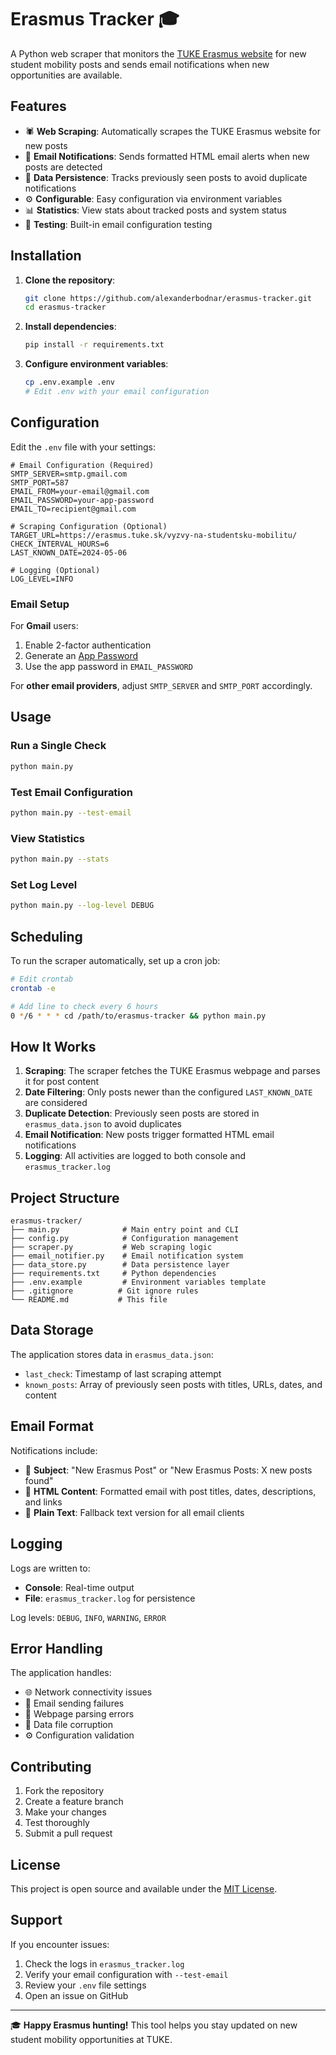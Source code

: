 # Erasmus Tracker 🎓

A Python web scraper that monitors the [TUKE Erasmus website](https://erasmus.tuke.sk/vyzvy-na-studentsku-mobilitu/) for new student mobility posts and sends email notifications when new opportunities are available.

## Features

- 🕷️ **Web Scraping**: Automatically scrapes the TUKE Erasmus website for new posts
- 📧 **Email Notifications**: Sends formatted HTML email alerts when new posts are detected
- 💾 **Data Persistence**: Tracks previously seen posts to avoid duplicate notifications
- ⚙️ **Configurable**: Easy configuration via environment variables
- 📊 **Statistics**: View stats about tracked posts and system status
- 🧪 **Testing**: Built-in email configuration testing

## Installation

1. **Clone the repository**:
   ```bash
   git clone https://github.com/alexanderbodnar/erasmus-tracker.git
   cd erasmus-tracker
   ```

2. **Install dependencies**:
   ```bash
   pip install -r requirements.txt
   ```

3. **Configure environment variables**:
   ```bash
   cp .env.example .env
   # Edit .env with your email configuration
   ```

## Configuration

Edit the `.env` file with your settings:

```env
# Email Configuration (Required)
SMTP_SERVER=smtp.gmail.com
SMTP_PORT=587
EMAIL_FROM=your-email@gmail.com
EMAIL_PASSWORD=your-app-password
EMAIL_TO=recipient@gmail.com

# Scraping Configuration (Optional)
TARGET_URL=https://erasmus.tuke.sk/vyzvy-na-studentsku-mobilitu/
CHECK_INTERVAL_HOURS=6
LAST_KNOWN_DATE=2024-05-06

# Logging (Optional)
LOG_LEVEL=INFO
```

### Email Setup

For **Gmail** users:
1. Enable 2-factor authentication
2. Generate an [App Password](https://support.google.com/accounts/answer/185833)
3. Use the app password in `EMAIL_PASSWORD`

For **other email providers**, adjust `SMTP_SERVER` and `SMTP_PORT` accordingly.

## Usage

### Run a Single Check
```bash
python main.py
```

### Test Email Configuration
```bash
python main.py --test-email
```

### View Statistics
```bash
python main.py --stats
```

### Set Log Level
```bash
python main.py --log-level DEBUG
```

## Scheduling

To run the scraper automatically, set up a cron job:

```bash
# Edit crontab
crontab -e

# Add line to check every 6 hours
0 */6 * * * cd /path/to/erasmus-tracker && python main.py
```

## How It Works

1. **Scraping**: The scraper fetches the TUKE Erasmus webpage and parses it for post content
2. **Date Filtering**: Only posts newer than the configured `LAST_KNOWN_DATE` are considered
3. **Duplicate Detection**: Previously seen posts are stored in `erasmus_data.json` to avoid duplicates
4. **Email Notification**: New posts trigger formatted HTML email notifications
5. **Logging**: All activities are logged to both console and `erasmus_tracker.log`

## Project Structure

```
erasmus-tracker/
├── main.py              # Main entry point and CLI
├── config.py            # Configuration management
├── scraper.py           # Web scraping logic
├── email_notifier.py    # Email notification system
├── data_store.py        # Data persistence layer
├── requirements.txt     # Python dependencies
├── .env.example         # Environment variables template
├── .gitignore          # Git ignore rules
└── README.md           # This file
```

## Data Storage

The application stores data in `erasmus_data.json`:
- `last_check`: Timestamp of last scraping attempt
- `known_posts`: Array of previously seen posts with titles, URLs, dates, and content

## Email Format

Notifications include:
- 📧 **Subject**: "New Erasmus Post" or "New Erasmus Posts: X new posts found"
- 🎨 **HTML Content**: Formatted email with post titles, dates, descriptions, and links
- 📱 **Plain Text**: Fallback text version for all email clients

## Logging

Logs are written to:
- **Console**: Real-time output
- **File**: `erasmus_tracker.log` for persistence

Log levels: `DEBUG`, `INFO`, `WARNING`, `ERROR`

## Error Handling

The application handles:
- 🌐 Network connectivity issues
- 📧 Email sending failures
- 📄 Webpage parsing errors
- 💾 Data file corruption
- ⚙️ Configuration validation

## Contributing

1. Fork the repository
2. Create a feature branch
3. Make your changes
4. Test thoroughly
5. Submit a pull request

## License

This project is open source and available under the [MIT License](LICENSE).

## Support

If you encounter issues:
1. Check the logs in `erasmus_tracker.log`
2. Verify your email configuration with `--test-email`
3. Review your `.env` file settings
4. Open an issue on GitHub

---

🎓 **Happy Erasmus hunting!** This tool helps you stay updated on new student mobility opportunities at TUKE.